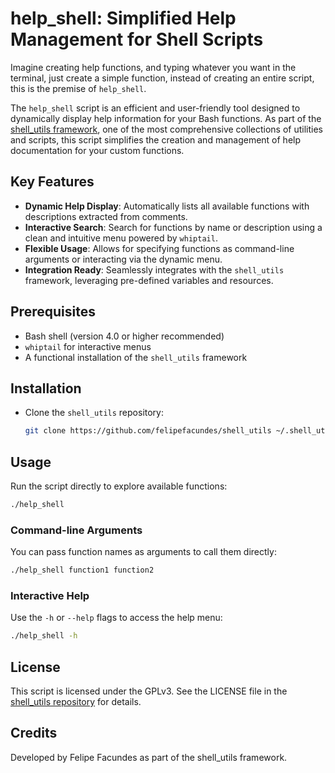 # help_shell: Simplified Help Management for Shell Scripts

Imagine creating help functions, and typing whatever you want in the terminal, just create a simple function, instead of creating an entire script, this is the premise of `help_shell`.

The `help_shell` script is an efficient and user-friendly tool designed to dynamically display help information for your Bash functions. As part of the [shell_utils framework](https://github.com/felipefacundes/shell_utils), one of the most comprehensive collections of utilities and scripts, this script simplifies the creation and management of help documentation for your custom functions.

## Key Features

- **Dynamic Help Display**: Automatically lists all available functions with descriptions extracted from comments.
- **Interactive Search**: Search for functions by name or description using a clean and intuitive menu powered by `whiptail`.
- **Flexible Usage**: Allows for specifying functions as command-line arguments or interacting via the dynamic menu.
- **Integration Ready**: Seamlessly integrates with the `shell_utils` framework, leveraging pre-defined variables and resources.

## Prerequisites

- Bash shell (version 4.0 or higher recommended)
- `whiptail` for interactive menus
- A functional installation of the `shell_utils` framework

## Installation

- Clone the `shell_utils` repository:

   ```bash
   git clone https://github.com/felipefacundes/shell_utils ~/.shell_utils
   ```

## Usage

Run the script directly to explore available functions:

```bash
./help_shell
```

### Command-line Arguments

You can pass function names as arguments to call them directly:

```bash
./help_shell function1 function2
```

### Interactive Help

Use the `-h` or `--help` flags to access the help menu:

```bash
./help_shell -h
```

## License

This script is licensed under the GPLv3. See the LICENSE file in the [shell_utils repository](https://github.com/felipefacundes/shell_utils) for details.

## Credits

Developed by Felipe Facundes as part of the shell_utils framework.

